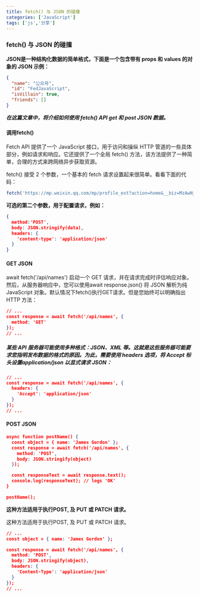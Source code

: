 ```yaml
---
title: fetch() 与 JSON 的碰撞
categories: ['JavaScript']
tags: ['js','分享']
---
```

### fetch() 与 JSON 的碰撞

**JSON是一种结构化数据的简单格式，下面是一个包含带有 props 和 values 的对象的 JSON 示例：**

~~~json
{
  "name": "公众号",
  "id": "FedJavaScript",
  "isVillain": true,
  "friends": []
}
~~~

***在这篇文章中，将介绍如何使用 fetch() API get 和 post JSON 数据。***

#### 调用fetch()

Fetch API 提供了一个 JavaScript 接口，用于访问和操纵 HTTP 管道的一些具体部分，例如请求和响应。它还提供了一个全局 fetch() 方法，该方法提供了一种简单，合理的方式来跨网络异步获取资源。

fetch() 接受 2 个参数，一个基本的 fetch 请求设置起来很简单。看看下面的代码：

~~~javascript
fetch('https://mp.weixin.qq.com/mp/profile_ext?action=home&__biz=MzAwNjI5MTYyMw==')
~~~

**可选的第二个参数，用于配置请求，例如：**

~~~json
{
  method:'POST',
  body: JSON.stringify(data),
  headers: {
    'content-type': 'application/json'
  }
}
~~~

#### GET JSON

await fetch('/api/names') 启动一个 GET 请求，并在请求完成时评估响应对象。然后，从服务器响应中，您可以使用await response.json() 将 JSON 解析为纯 JavaScript 对象。默认情况下fetch()执行GET请求。但是您始终可以明确指出 HTTP 方法：

~~~json
// ...
const response = await fetch('/api/names', {
  method: 'GET'
});
// ...
~~~

##### 某些 API 服务器可能使用多种格式：JSON、XML 等。这就是这些服务器可能要求您指明发布数据的格式的原因。为此，需要使用 headers 选项，将 Accept 标头设置application/json 以显式请求 JSON：

~~~json
// ...
const response = await fetch('/api/names', {
  headers: {
    'Accept': 'application/json'
  }
});
// ...
~~~

#### POST JSON

```json
async function postName() {
  const object = { name: 'James Gordon' };
  const response = await fetch('/api/names', {
    method: 'POST',
    body: JSON.stringify(object)
  });

  const responseText = await response.text();
  console.log(responseText); // logs 'OK'
}

postName();
```

**这种方法适用于执行POST, 及 PUT 或 PATCH 请求。**

这种方法适用于执行POST, 及 PUT 或 PATCH 请求。

```json
// ...
const object = { name: 'James Gordon' };

const response = await fetch('/api/names', {
  method: 'POST',
  body: JSON.stringify(object),
  headers: {
    'Content-Type': 'application/json'
  }
});
// ...
```